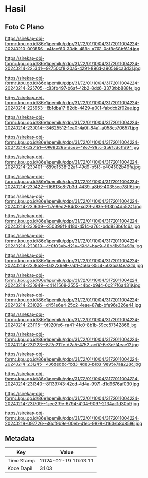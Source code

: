 # Hasil

## Foto C Plano

https://sirekap-obj-formc.kpu.go.id/86e1/pemilu/pdpr/31/72/01/10/04/3172011004224-20240219-093556--a4fcef69-33db-468e-a762-0af8d68bf61d.jpg

https://sirekap-obj-formc.kpu.go.id/86e1/pemilu/pdpr/31/72/01/10/04/3172011004224-20240214-225341--92750cf8-20a5-4291-896d-a905b9ca3d31.jpg

https://sirekap-obj-formc.kpu.go.id/86e1/pemilu/pdpr/31/72/01/10/04/3172011004224-20240214-225705--c83fb497-b6af-42b2-8dd6-3373fbb888fe.jpg

https://sirekap-obj-formc.kpu.go.id/86e1/pemilu/pdpr/31/72/01/10/04/3172011004224-20240214-225953--8b1dba17-82db-4429-a001-fabdcb2f02ae.jpg

https://sirekap-obj-formc.kpu.go.id/86e1/pemilu/pdpr/31/72/01/10/04/3172011004224-20240214-230014--34625512-1ea0-4a0f-84a1-a058eb70657f.jpg

https://sirekap-obj-formc.kpu.go.id/86e1/pemilu/pdpr/31/72/01/10/04/3172011004224-20240214-230151--0669226b-dce5-48e7-887c-3a61ddcffd94.jpg

https://sirekap-obj-formc.kpu.go.id/86e1/pemilu/pdpr/31/72/01/10/04/3172011004224-20240214-230401--689d1538-22af-49d9-b5f8-e404802b49fa.jpg

https://sirekap-obj-formc.kpu.go.id/86e1/pemilu/pdpr/31/72/01/10/04/3172011004224-20240214-230422--f16613e8-7b3d-4439-a8b6-40355ec78ff6.jpg

https://sirekap-obj-formc.kpu.go.id/86e1/pemilu/pdpr/31/72/01/10/04/3172011004224-20240214-230636--1c7e8ed2-84d3-4d29-a88e-9f3bb4d5524f.jpg

https://sirekap-obj-formc.kpu.go.id/86e1/pemilu/pdpr/31/72/01/10/04/3172011004224-20240214-230909--250399f1-418d-4514-a76c-bdd883b6fc6a.jpg

https://sirekap-obj-formc.kpu.go.id/86e1/pemilu/pdpr/31/72/01/10/04/3172011004224-20240214-230818--4c8f03eb-d21e-4944-bad9-48b41b90e90a.jpg

https://sirekap-obj-formc.kpu.go.id/86e1/pemilu/pdpr/31/72/01/10/04/3172011004224-20240214-230858--062736e9-7ab1-4b6a-85c4-503bc04ea3dd.jpg

https://sirekap-obj-formc.kpu.go.id/86e1/pemilu/pdpr/31/72/01/10/04/3172011004224-20240214-230949--d4141568-2555-44bc-b9d4-6c217f6a4319.jpg

https://sirekap-obj-formc.kpu.go.id/86e1/pemilu/pdpr/31/72/01/10/04/3172011004224-20240214-231026--d451e6e4-25c2-4eae-87eb-bfe96e326e44.jpg

https://sirekap-obj-formc.kpu.go.id/86e1/pemilu/pdpr/31/72/01/10/04/3172011004224-20240214-231115--9f920fe6-ca41-4fc0-8b1b-69cc57842868.jpg

https://sirekap-obj-formc.kpu.go.id/86e1/pemilu/pdpr/31/72/01/10/04/3172011004224-20240214-231223--827c212e-d2a5-4752-ac07-6e3c5f4eae12.jpg

https://sirekap-obj-formc.kpu.go.id/86e1/pemilu/pdpr/31/72/01/10/04/3172011004224-20240214-231245--436dedbc-fcd3-4de3-b1b8-9e9567aa228c.jpg

https://sirekap-obj-formc.kpu.go.id/86e1/pemilu/pdpr/31/72/01/10/04/3172011004224-20240214-231340--8f139743-42cd-4d4a-9971-d1d9676af030.jpg

https://sirekap-obj-formc.kpu.go.id/86e1/pemilu/pdpr/31/72/01/10/04/3172011004224-20240214-231709--1aee2f9e-6794-4104-9097-2134ad1d30b9.jpg

https://sirekap-obj-formc.kpu.go.id/86e1/pemilu/pdpr/31/72/01/10/04/3172011004224-20240219-092726--46cf9b9e-00eb-41ec-9898-0163eb8d8586.jpg


## Metadata

| Key        | Value               |
| ---------- | ------------------- |
| Time Stamp | 2024-02-19 10:03:11 |
| Kode Dapil | 3103                |



